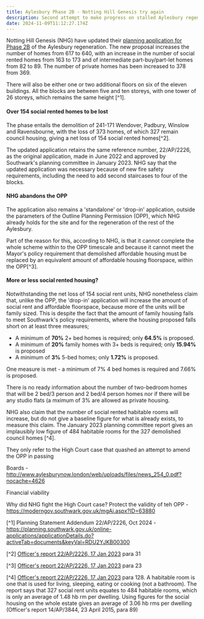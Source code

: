 ```yaml
---
title: Aylesbury Phase 2B - Notting Hill Genesis try again
description: Second attempt to make progress on stalled Aylesbury regeneration
date: 2024-11-09T11:12:27.174Z
---
```

Notting Hill Genesis (NHG) have updated their [planning application for Phase 2B](https://planning.southwark.gov.uk/online-applications/simpleSearchResults.do?action=firstPage) of the Aylesbury regeneration.  The new proposal increases the number of homes from 617 to 640, with an increase in the number of social rented homes from 163 to 173 and of intermediate part-buy/part-let homes from 82 to 89.  The number of private homes has been increased to 378 from 369.

There will also be either one or two additional floors on six of the eleven buildings. All the blocks are between five and ten storeys, with one tower of 26 storeys, which remains the same height [^1].

#### Over 154 social rented homes to be lost

The phase entails the demolition of 241-171 Wendover, Padbury, Winslow and Ravensbourne, with the loss of 373 homes, of which 327 remain council housing, giving a net loss of 154 social rented homes[^2].

The updated application retains the same reference number, 22/AP/2226, as the original application, made in June 2022 and approved by Southwark's planning committee in January 2023.  NHG say that the updated application was necessary because of new fire safety requirements, including the need to add second staircases to four of the blocks.

#### NHG abandons the OPP

The application also remains a 'standalone' or 'drop-in' application, outside the parameters of the Outline Planning Permission (OPP), which NHG already holds for the site and for the regeneration of the rest of the Aylesbury.

Part of the reason for this, according to NHG, is that it cannot complete the whole scheme within to the OPP timescale and because it cannot meet the Mayor's policy requirement that demolished affordable housing must be replaced by an equivalent amount of affordable housing floorspace, within the OPP[^3].

#### More or less social rented housing?

Notwithstanding the net loss of 154 social rent units, NHG nonetheless claim that, unlike the OPP, the 'drop-in' application will increase the amount of social rent and affordable floorspace, because more of the units will be family sized.  This is despite the fact that the amount of family housing fails to meet Southwark's policy requirements, where the housing proposed falls short on at least three measures;

* A minimum of **70%** 2+ bed homes is required; only **64.5%** is proposed.
* A minimum of **20%** family homes with 3+ beds is required; only **15.94%** is proposed
* A minimum of **3%** 5-bed homes; only **1.72%** is proposed. 

One measure is met - a minimum of 7% 4 bed homes is required and 7.66% is proposed.

There is no ready information about the number of two-bedroom homes that will be 2 bed/3 person and 2 bed/4 person homes nor if there will be any studio flats (a mximum of 3% are allowed as private housing.

NHG also claim that the number of social rented habitable rooms will increase, but do not give a baseline figure for what is already exists, to measure this claim.  The January 2023 planning committee report gives an implausibly low figure of 484 habitable rooms for the 327 demolished council homes [^4]. 

They only refer to the High Court case that quashed an attempt to amend the OPP in passing

Boards -  <http://www.aylesburynow.london/web/uploads/files/news_254_0.pdf?nocache=4626>

Financial viability

Why did NHG fight the High Court case? Protect the validity of teh OPP - <https://moderngov.southwark.gov.uk/mgAi.aspx?ID=63880>



[^1] Planning Statement Addendum 22/AP/2226, Oct 2024 - <https://planning.southwark.gov.uk/online-applications/applicationDetails.do?activeTab=documents&keyVal=RDU2YJKB00300>

[^2] [Officer's report 22/AP/2226, 17 Jan 2023](https://moderngov.southwark.gov.uk/documents/s111174/Report%20-%20Aylesbury%20Phase%202B.pdf) para 31

[^3] [Officer's report 22/AP/2226, 17 Jan 2023](https://moderngov.southwark.gov.uk/documents/s111174/Report%20-%20Aylesbury%20Phase%202B.pdf) para 23

[^4] [Officer's report 22/AP/2226, 17 Jan 2023](https://moderngov.southwark.gov.uk/documents/s111174/Report%20-%20Aylesbury%20Phase%202B.pdf)  para 128.  A habitable room is one that is used for living, sleeping, eating or cooking (not a bathroom).  The report says that 327 social rent units equates to 484 habitable rooms, which is only an average of 1.48 hb rm per dwelling.  Using figures for the social housing on the whole estate gives an average of 3.06 hb rms per dwelling (Officer's report 14/AP/3844, 23 April 2015, para 89)